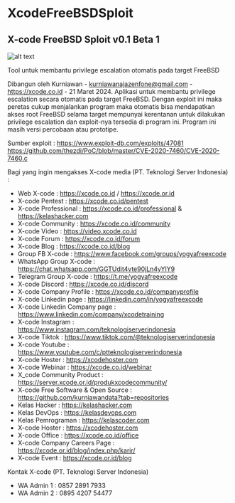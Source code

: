 # XcodeFreeBSDSploit
X-code FreeBSD Sploit v0.1 Beta 1
------------------------------

![alt text](http://xcode.or.id/04_small-logo.png)

Tool untuk membantu privilege escalation otomatis pada target FreeBSD

Dibangun oleh Kurniawan - kurniawanajazenfone@gmail.com - https://xcode.co.id - 21 Maret 2024. 
Aplikasi untuk membantu privilege escalation secara otomatis pada target FreeBSD. Dengan exploit ini maka peretas cukup menjalankan program maka otomatis bisa mendapatkan akses root FreeBSD selama target mempunyai kerentanan untuk dilakukan privilege escalation dan exploit-nya tersedia di program ini.
Program ini masih versi percobaan atau prototipe.

Sumber exploit :
https://www.exploit-db.com/exploits/47081
https://github.com/thezdi/PoC/blob/master/CVE-2020-7460/CVE-2020-7460.c 

Bagi yang ingin mengakses X-code media (PT. Teknologi Server Indonesia) :
- Web X-code : https://xcode.co.id / https://xcode.or.id
- X-code Pentest : https://xcode.co.id/pentest
- X-code Professional : https://xcode.co.id/professional & https://kelashacker.com
- X-code Community : https://xcode.co.id/community
- X-code Video : https://video.xcode.co.id
- X-code Forum : https://xcode.co.id/forum
- X-code Blog : https://xcode.co.id/blog
- Group FB X-code : https://www.facebook.com/groups/yogyafreexcode
- WhatsApp Group X-code : https://chat.whatsapp.com/GGTUdit4vte90jLn4yYlY9
- Telegram Group X-code : https://t.me/yogyafreexcode
- X-code Discord : https://xcode.co.id/discord
- X-code Company Profile : https://xcode.co.id/companyprofile
- X-code Linkedin page : https://linkedin.com/in/yogyafreexcode
- X-code Linkedin Company page : https://www.linkedin.com/company/xcodetraining
- X-code Instagram : https://www.instagram.com/teknologiserverindonesia
- X-code Tiktok : https://www.tiktok.com/@teknologiserverindonesia
- X-code Youtube : https://www.youtube.com/c/ptteknologiserverindonesia
- X-code Hoster : https://xcodehoster.com
- X-code Webinar : https://xcode.co.id/webinar
- X_code Community Product : https://server.xcode.or.id/produkxcodecommunity/
- X-code Free Software & Open Source : https://github.com/kurniawandata?tab=repositories
- Kelas Hacker : https://kelashacker.com
- Kelas DevOps : https://kelasdevops.com
- Kelas Pemrograman : https://kelascoder.com
- X-code Hoster : https://xcodehoster.com
- X-code Office : https://xcode.co.id/office
- X-code Company Careers Page : https://xcode.or.id/blog/index.php/karir/
- X-code Event : https://xcode.or.id/blog

Kontak X-code (PT. Teknologi Server Indonesia)
- WA Admin 1 : 0857 2891 7933
- WA Admin 2 : 0895 4207 54477
